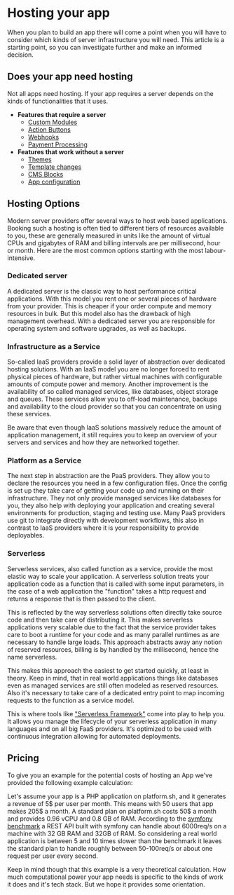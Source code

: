 # Hosting your app

When you plan to build an app there will come a point when you will have to
consider which kinds of server infrastructure you will need. This article is a
starting point, so you can investigate further and make an informed decision.

## Does your app need hosting

Not all apps need hosting. If your app requires a server depends on the kinds of
functionalities that it uses.

- **Features that require a server**
  - [Custom Modules](../administration/add-custom-modules.md)
  - [Action Buttons](../administration/add-custom-action-button.md)
  - [Webhooks](../app-base-guide.md#webhooks)
  - [Payment Processing](../payment.md)
- **Features that work without a server**
  - [Themes](../storefront/apps-as-themes.md)
  - [Template changes](../storefront/README.md)
  - [CMS Blocks](../content/cms/add-custom-cms-blocks.md)
  - [App configuration](../configuration.md)
  
## Hosting Options

Modern server providers offer several ways to host web based applications.
Booking such a hosting is often tied to different tiers of resources available
to you, these are generally measured in units like the amount of virtual CPUs
and gigabytes of RAM and billing intervals are per millisecond, hour or month.
Here are the most common options starting with the most labour-intensive.

### Dedicated server

A dedicated server is the classic way to host performance critical
applications. With this model you rent one or several pieces of hardware from
your provider. This is cheaper if your order compute and memory resources in
bulk. But this model also has the drawback of high management overhead. With a 
dedicated server you are responsible for operating system and software upgrades,
as well as backups.

### Infrastructure as a Service

So-called IaaS providers provide a solid layer of abstraction over dedicated
hosting solutions. With an IaaS model you are no longer forced to rent physical
pieces of hardware, but rather virtual machines with configurable amounts of
compute power and memory. Another improvement is the availability of so called
managed services, like databases, object storage and queues. These services
allow you to off-load maintenance, backups and availability to the cloud provider
so that you can concentrate on using these services.

Be aware that even though IaaS solutions massively reduce the amount of
application management, it still requires you to keep an overview of your
servers and services and how they are networked together.

### Platform as a Service

The next step in abstraction are the PaaS providers. They allow you to declare
the resources you need in a few configuration files. Once the config is set up
they take care of getting your code up and running on their infrastructure. They
not only provide managed services like databases for you, they also help with
deploying your application and creating several environments for production,
staging and testing use. Many PaaS providers use git to integrate directly with
development workflows, this also in contrast to IaaS providers where it is your
responsibility to provide deployables.

### Serverless

Serverless services, also called function as a service, provide the most elastic
way to scale your application. A serverless solution treats your application
code as a function that is called with some input parameters, in the case of a
web application the "function" takes a http request and returns a response that
is then passed to the client.

This is reflected by the way serverless solutions often directly take source
code and then take care of distributing it. This makes serverless applications
very scalable due to the fact that the service provider takes care to boot a
runtime for your code and as many parallel runtimes as are necessary to handle
large loads. This approach abstracts away any notion of reserved resources,
billing is by handled by the millisecond, hence the name serverless.

This makes this approach the easiest to get started quickly, at least in theory.
Keep in mind, that in real world applications things like databases even as
managed services are still often modeled as reserved resources. Also it's
necessary to take care of a dedicated entry point to map incoming requests to
the function as a service model.

This is where tools like ["Serverless Framework"](https://serverless.com/)
come into play to help you. It allows you manage the lifecycle of your
serverless application in many languages and on all big FaaS
providers. It's optimized to be used with continuous integration allowing for
automated deployments.

## Pricing

To give you an example for the potential costs of hosting an App we've provided
the following example calculation:

Let's assume your app is a PHP application on platform.sh, and it generates a
revenue of 5\$ per user per month. This means with 50 users that app makes 205\$
a month. A standard plan on platform.sh costs 50\$ a month and provides 0.96
vCPU and 0.8 GB of RAM. According to the [symfony
benchmark](http://www.phpbenchmarks.com/en/benchmark/symfony/5.0) a REST API
built with symfony can handle about 6000req/s on a machine with 32 GB RAM and
32GB of RAM. So considering a real world application is between 5 and 10 times
slower than the benchmark it leaves the standard plan to handle roughly between
50-100req/s or about one request per user every second.

Keep in mind though that this example is a very theoretical calculation. How
much computational power your app needs is specific to the kinds of work it does
and it's tech stack. But we hope it provides some orientation.
